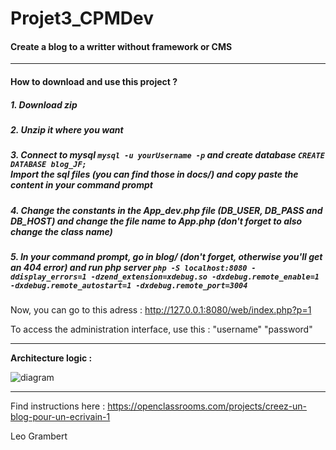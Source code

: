 # Projet3_CPMDev

<h4>Create a blog to a writter without framework or CMS</h4>

<hr>

<h4>How to download and use this project ?</h4>

<h5>1. Download zip</h5>
<h5>2. Unzip it where you want</h5>
<h5>3. Connect to mysql <code>mysql -u yourUsername -p</code> and create database <code>CREATE DATABASE blog_JF;</code>
<br>Import the sql files (you can find those in docs/) and copy paste the content in your command prompt</h5>
<h5>4. Change the constants in the App_dev.php file (DB_USER, DB_PASS and DB_HOST) and change the file name to App.php (don't forget to also change the class name)</h5>
<h5>5. In your command prompt, go in blog/ (don't forget, otherwise you'll get an 404 error) and run php server <code>php -S localhost:8080 -ddisplay_errors=1 -dzend_extension=xdebug.so -dxdebug.remote_enable=1 -dxdebug.remote_autostart=1 -dxdebug.remote_port=3004</code></h5>

Now, you can go to this adress : http://127.0.0.1:8080/web/index.php?p=1

To access the administration interface, use this : "username" "password"

<hr>

<strong>Architecture logic :</strong>

![diagram](https://leogrambert.fr/front/projets/blogEcrivain/docs/logique_mvc.png)

<hr>

Find instructions here : https://openclassrooms.com/projects/creez-un-blog-pour-un-ecrivain-1

Leo Grambert
